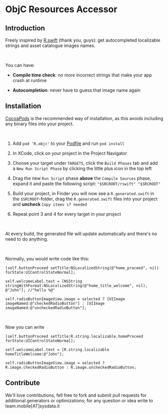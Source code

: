 ObjC Resources Accessor
=======================

Introduction
------------

Freely inspired by [R.swift](https://github.com/mac-cain13/R.swift) (thank you,
guys): get autocompleted localizable strings and asset catalogue images names.

 

You can have:

-   **Compile time check**: no more incorrect strings that make your app crash
    at runtime

-   **Autocompletion**: never have to guess that image name again

Installation
------------

[CocoaPods](http://cocoapods.org/) is the recommended way of installation, as
this avoids including any binary files into your project.

 

1.  Add `pod 'R.objc'` to your [Podfile](http://cocoapods.org/#get_started) and
    run `pod install`

2.  In XCode, click on your project in the Project Navigator

3.  Choose your target under `TARGETS`, click the `Build Phases` tab and add
    a `New Run Script Phase` by clicking the little plus icon in the top left

4.  Drag the new `Run Script` phase **above** the `Compile Sources` phase,
    expand it and paste the following script: `"$SRCROOT/rswift" "$SRCROOT"`

5.  Build your project, in Finder you will now see a `R.generated.swift` in
    the `$SRCROOT`-folder, drag the `R.generated.swift` files into your project
    and **uncheck** `Copy items if needed`

6.  Repeat point 3 and 4 for every target in your project

 

At every build, the generated file will update automatically and there's no need
to do anything.

 

Normally, you would write code like this:

`[self.buttonProceed setTitle:NSLocalizedString(@"home_proceed", nil)
forState:UIControlStateNormal];`

`self.welcomeLabel.text = [NSString
stringWithFormat:NSLocalizedString(@"home_title_welcome", nil), @"John"];
//"hello %@"`

`self.radioButtonImageView.image = selected ? [UIImage
imageNamed:@"checkedRadioButton"] : [UIImage
imageNamed:@"uncheckedRadioButton"];`

 

Now you can write

`[self.buttonProceed setTitle:R.string.localizable.homeProceed
forState:UIControlStateNormal];`

`self.welcomeLabel.text = [R.string.localizable homeTitleWelcome:@"John"];`

`self.radioButtonImageView.image = selected ? R.image.checkedRadioButton :
R.image.uncheckedRadioButton;`

Contribute
----------

We'll love contributions, fell free to fork and submit pull requests for
additional generators or optimizations; for any question or idea write to
team.mobile[AT]sysdata.it
